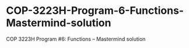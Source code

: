 # COP-3223H-Program-6-Functions-Mastermind-solution
COP 3223H Program #6: Functions – Mastermind solution
